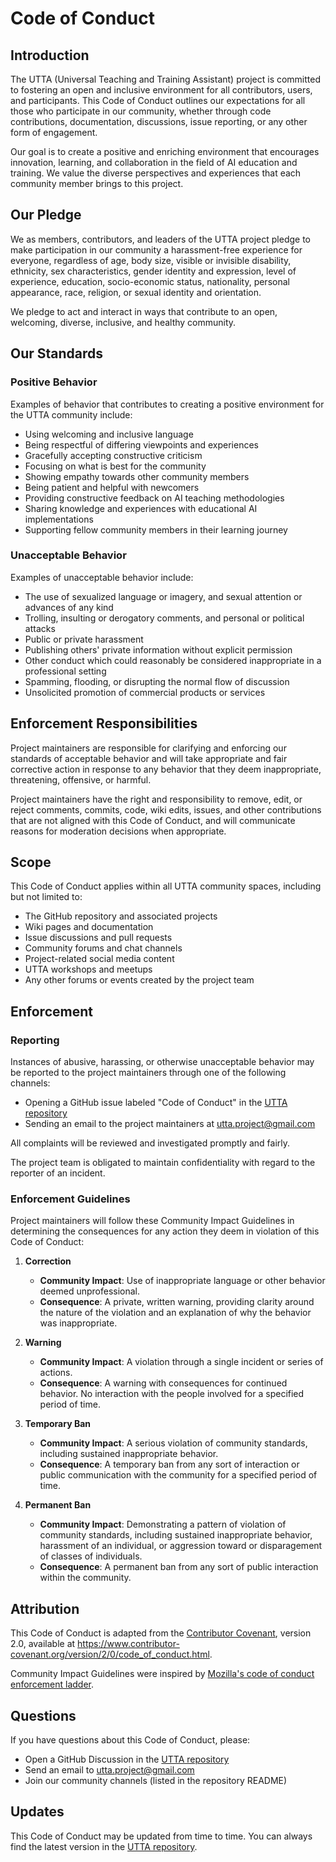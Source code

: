 # Code of Conduct

## Introduction

The UTTA (Universal Teaching and Training Assistant) project is committed to fostering an open and inclusive environment for all contributors, users, and participants. This Code of Conduct outlines our expectations for all those who participate in our community, whether through code contributions, documentation, discussions, issue reporting, or any other form of engagement.

Our goal is to create a positive and enriching environment that encourages innovation, learning, and collaboration in the field of AI education and training. We value the diverse perspectives and experiences that each community member brings to this project.

## Our Pledge

We as members, contributors, and leaders of the UTTA project pledge to make participation in our community a harassment-free experience for everyone, regardless of age, body size, visible or invisible disability, ethnicity, sex characteristics, gender identity and expression, level of experience, education, socio-economic status, nationality, personal appearance, race, religion, or sexual identity and orientation.

We pledge to act and interact in ways that contribute to an open, welcoming, diverse, inclusive, and healthy community.

## Our Standards

### Positive Behavior

Examples of behavior that contributes to creating a positive environment for the UTTA community include:

* Using welcoming and inclusive language
* Being respectful of differing viewpoints and experiences
* Gracefully accepting constructive criticism
* Focusing on what is best for the community
* Showing empathy towards other community members
* Being patient and helpful with newcomers
* Providing constructive feedback on AI teaching methodologies
* Sharing knowledge and experiences with educational AI implementations
* Supporting fellow community members in their learning journey

### Unacceptable Behavior

Examples of unacceptable behavior include:

* The use of sexualized language or imagery, and sexual attention or advances of any kind
* Trolling, insulting or derogatory comments, and personal or political attacks
* Public or private harassment
* Publishing others' private information without explicit permission
* Other conduct which could reasonably be considered inappropriate in a professional setting
* Spamming, flooding, or disrupting the normal flow of discussion
* Unsolicited promotion of commercial products or services

## Enforcement Responsibilities

Project maintainers are responsible for clarifying and enforcing our standards of acceptable behavior and will take appropriate and fair corrective action in response to any behavior that they deem inappropriate, threatening, offensive, or harmful.

Project maintainers have the right and responsibility to remove, edit, or reject comments, commits, code, wiki edits, issues, and other contributions that are not aligned with this Code of Conduct, and will communicate reasons for moderation decisions when appropriate.

## Scope

This Code of Conduct applies within all UTTA community spaces, including but not limited to:

* The GitHub repository and associated projects
* Wiki pages and documentation
* Issue discussions and pull requests
* Community forums and chat channels
* Project-related social media content
* UTTA workshops and meetups
* Any other forums or events created by the project team

## Enforcement

### Reporting

Instances of abusive, harassing, or otherwise unacceptable behavior may be reported to the project maintainers through one of the following channels:
* Opening a GitHub issue labeled "Code of Conduct" in the [UTTA repository](https://github.com/UVU-AI-Innovate/UTTA/issues)
* Sending an email to the project maintainers at utta.project@gmail.com

All complaints will be reviewed and investigated promptly and fairly.

The project team is obligated to maintain confidentiality with regard to the reporter of an incident.

### Enforcement Guidelines

Project maintainers will follow these Community Impact Guidelines in determining the consequences for any action they deem in violation of this Code of Conduct:

1. **Correction**
   * **Community Impact**: Use of inappropriate language or other behavior deemed unprofessional.
   * **Consequence**: A private, written warning, providing clarity around the nature of the violation and an explanation of why the behavior was inappropriate.

2. **Warning**
   * **Community Impact**: A violation through a single incident or series of actions.
   * **Consequence**: A warning with consequences for continued behavior. No interaction with the people involved for a specified period of time.

3. **Temporary Ban**
   * **Community Impact**: A serious violation of community standards, including sustained inappropriate behavior.
   * **Consequence**: A temporary ban from any sort of interaction or public communication with the community for a specified period of time.

4. **Permanent Ban**
   * **Community Impact**: Demonstrating a pattern of violation of community standards, including sustained inappropriate behavior, harassment of an individual, or aggression toward or disparagement of classes of individuals.
   * **Consequence**: A permanent ban from any sort of public interaction within the community.

## Attribution

This Code of Conduct is adapted from the [Contributor Covenant](https://www.contributor-covenant.org), version 2.0, available at https://www.contributor-covenant.org/version/2/0/code_of_conduct.html.

Community Impact Guidelines were inspired by [Mozilla's code of conduct enforcement ladder](https://github.com/mozilla/diversity).

## Questions

If you have questions about this Code of Conduct, please:
* Open a GitHub Discussion in the [UTTA repository](https://github.com/UVU-AI-Innovate/UTTA/discussions)
* Send an email to utta.project@gmail.com
* Join our community channels (listed in the repository README)

## Updates

This Code of Conduct may be updated from time to time. You can always find the latest version in the [UTTA repository](https://github.com/UVU-AI-Innovate/UTTA/wiki/Code-of-Conduct). 